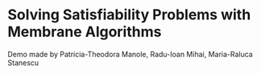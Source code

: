 # Solving Satisfiability Problems with Membrane Algorithms

Demo made by Patricia-Theodora Manole, Radu-Ioan Mihai, Maria-Raluca Stanescu
